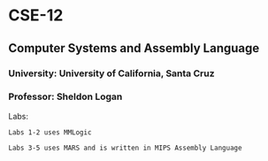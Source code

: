 # CSE-12
## Computer Systems and Assembly Language 

### University: University of California, Santa Cruz 

### Professor: Sheldon Logan

Labs:

    Labs 1-2 uses MMLogic 

    Labs 3-5 uses MARS and is written in MIPS Assembly Language
